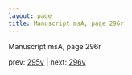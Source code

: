 ```yaml
---
layout: page
title: Manuscript msA, page 296r
---
```


Manuscript msA, page 296r

prev:  [295v](../295v) | next:  [296v](../296v)